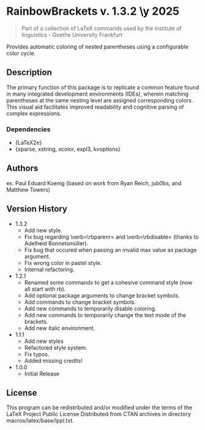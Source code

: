 # RainbowBrackets v. 1.3.2 \y 2025
> Part of a collection of LaTeX commands used by the institute of linguistics - Goethe University Frankfurt

Provides automatic coloring of nested parentheses using a configurable color cycle.

## Description

The primary function of this package is to replicate a common feature found in many integrated development environments (IDEs), wherein matching parentheses at the same nesting level are assigned corresponding colors. This visual aid facilitates improved readability and cognitive parsing of complex expressions.

### Dependencies

* {LaTeX2e}
* {xparse, xstring, xcolor, expl3, kvoptions}

## Authors

ex. Paul Eduard Koenig (based on work from Ryan Reich, jub0bs, and Matthew Towers)

## Version History

* 1.3.2
	* Add new style.
	* Fix bug regarding \verb=\rbparenr= and \verb=\rbdisable= (thanks to Adelheid Bonnetsmüller).
	* Fix bug that occured when passing an invalid max value as package argument.
	* Fix wrong color in pastel style.
	* Internal refactoring.
* 1.2.1
	* Renamed some commands to get a cohesive command style (now all start with rb).
	* Add optional package arguments to change bracket symbols.
	* Add commands to change bracket symbols.
	* Add new commands to temporarily disable coloring.
	* Add new commands to temporarily change the text mode of the brackets.
	* Add new italic environment.
* 1.1.1
    * Add new styles
    * Refactored style system.
    * Fix typos.
    * Added missing credits!
* 1.0.0
    * Initial Release

## License

This program can be redistributed and/or modified under the terms
of the LaTeX Project Public License Distributed from CTAN archives
in directory macros/latex/base/lppl.txt.
